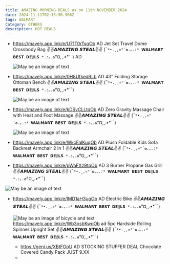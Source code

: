 ```yaml
---
title: AMAZING MORNING DEALS as on 11th NOVEMBER 2024
date: 2024-11-11T02:15:50.966Z
tags: WALMART
Category: OTHERS
description: HOT DEALS
---
```

* https://mavely.app.link/e/U71T0rTsqOb   AD
  Jet Set Travel Dome Crossbody Bag
  ✌✌𝘼𝙈𝘼𝙕𝙄𝙉𝙂 𝙎𝙏𝙀𝘼𝙇✌✌
   (¯`*•.¸,¤°´✿.｡.:* 𝗪𝗔𝗟𝗠𝗔𝗥𝗧 𝗕𝗘𝗦𝗧 𝗗𝗘@𝗟𝗦 *.:｡.✿`°¤,¸.•*´¯) 
  AD<!--StartFragment-->

  ![May be an image of text](https://scontent.fixr3-3.fna.fbcdn.net/v/t39.30808-6/466506363_482852314777902_5555029951825090912_n.jpg?_nc_cat=101&ccb=1-7&_nc_sid=aa7b47&_nc_ohc=ci3xwLBdluUQ7kNvgEuxpeg&_nc_zt=23&_nc_ht=scontent.fixr3-3.fna&_nc_gid=A0523IXatMkyJMb0MeO45fd&oh=00_AYDJ4te4fQQ--IoCiq53-yo473weNHyFiVU1eqEdN4HpSw&oe=67374B2A)
* https://mavely.app.link/e/0H8UfkedRLb   AD
  43" Folding Storage Ottoman Bench
  ✌✌𝘼𝙈𝘼𝙕𝙄𝙉𝙂 𝙎𝙏𝙀𝘼𝙇✌✌
   (¯`*•.¸,¤°´✿.｡.:* 𝗪𝗔𝗟𝗠𝗔𝗥𝗧 𝗕𝗘𝗦𝗧 𝗗𝗘@𝗟𝗦 *.:｡.✿`°¤,¸.•*´¯) <!--StartFragment-->

  ![May be an image of text](https://scontent.fixr3-4.fna.fbcdn.net/v/t39.30808-6/466352540_9226496177374400_6828297342076072876_n.jpg?_nc_cat=105&ccb=1-7&_nc_sid=aa7b47&_nc_ohc=my3s-dPkWIsQ7kNvgHilXWZ&_nc_zt=23&_nc_ht=scontent.fixr3-4.fna&_nc_gid=A0K21Kh-bPfe1KnMMsziLjQ&oh=00_AYDB-cs6lC1bGu3t4NQIcN6CtRQ05HEtQLtYjtjRJZKjeg&oe=6737575F)
* https://mavely.app.link/e/kDSvCLLtqOb   AD
  Zero Gravity Massage Chair with Heat and Foot Massage
  ✌✌𝘼𝙈𝘼𝙕𝙄𝙉𝙂 𝙎𝙏𝙀𝘼𝙇✌✌
   (¯`*•.¸,¤°´✿.｡.:* 𝗪𝗔𝗟𝗠𝗔𝗥𝗧 𝗕𝗘𝗦𝗧 𝗗𝗘@𝗟𝗦 *.:｡.✿`°¤,¸.•*´¯) <!--StartFragment-->

  ![May be an image of text](https://scontent.fixr3-4.fna.fbcdn.net/v/t39.30808-6/466607200_9226521447371873_1483832395846037582_n.jpg?_nc_cat=103&ccb=1-7&_nc_sid=aa7b47&_nc_ohc=SVtvs64xRIsQ7kNvgE2xt--&_nc_zt=23&_nc_ht=scontent.fixr3-4.fna&_nc_gid=A51-40SR63QX-vAiR2s2_S7&oh=00_AYDGGtaos-Diftn0-yxwOyQ1x3PdXAOr-ftCj-aMtpiodQ&oe=67375268)

<!---->

* https://mavely.app.link/e/WkcFalKuqOb  AD
  Plush Foldable Kids Sofa Backrest Armchair 2 In 1
  ✌✌𝘼𝙈𝘼𝙕𝙄𝙉𝙂 𝙎𝙏𝙀𝘼𝙇✌✌
   (¯`*•.¸,¤°´✿.｡.:* 𝗪𝗔𝗟𝗠𝗔𝗥𝗧 𝗕𝗘𝗦𝗧 𝗗𝗘@𝗟𝗦 *.:｡.✿`°¤,¸.•*´¯) 

<!---->

* https://mavely.app.link/e/pWaFXz9tqOb    AD
  3 Burner Propane Gas Grill
  ✌✌𝘼𝙈𝘼𝙕𝙄𝙉𝙂 𝙎𝙏𝙀𝘼𝙇✌✌
   (¯`*•.¸,¤°´✿.｡.:* 𝗪𝗔𝗟𝗠𝗔𝗥𝗧 𝗕𝗘𝗦𝗧 𝗗𝗘@𝗟𝗦 *.:｡.✿`°¤,¸.•*´¯) 

![May be an image of text](https://scontent.fixr3-4.fna.fbcdn.net/v/t39.30808-6/466478378_9226551070702244_6242913873738441951_n.jpg?_nc_cat=103&ccb=1-7&_nc_sid=aa7b47&_nc_ohc=fw-5JvfX7EwQ7kNvgHtbnXt&_nc_zt=23&_nc_ht=scontent.fixr3-4.fna&_nc_gid=Aru5HeCj029BeYXANC4wHZ1&oh=00_AYAIva60hWQhDP8Jrfd4tEai0U6Z4usVNyNLOYTR6pmPhQ&oe=67372946)

* https://mavely.app.link/e/IMD1aH3uqOb  AD
  Electric Bike 
  ✌✌𝘼𝙈𝘼𝙕𝙄𝙉𝙂 𝙎𝙏𝙀𝘼𝙇✌✌
   (¯`*•.¸,¤°´✿.｡.:* 𝗪𝗔𝗟𝗠𝗔𝗥𝗧 𝗕𝗘𝗦𝗧 𝗗𝗘@𝗟𝗦 *.:｡.✿`°¤,¸.•*´¯) <!--StartFragment-->

  ![May be an image of bicycle and text](https://scontent.fixr3-3.fna.fbcdn.net/v/t39.30808-6/466499080_9226610400696311_924784311270858097_n.jpg?_nc_cat=101&ccb=1-7&_nc_sid=aa7b47&_nc_ohc=vK9BQ_L2TLQQ7kNvgGS7B-u&_nc_zt=23&_nc_ht=scontent.fixr3-3.fna&_nc_gid=AOi_L9xKs-txPqemBouEnx0&oh=00_AYBfhIH0UwbCtBdIKY5DvqK2IfSCnb8pxq3uJyiskMM5vQ&oe=67372C60)
  https://mavely.app.link/e/Wb3osbKwqOb    ad
  5pc Hardside Rolling Spinner Upright Set
  ✌✌𝘼𝙈𝘼𝙕𝙄𝙉𝙂 𝙎𝙏𝙀𝘼𝙇✌✌
   (¯`*•.¸,¤°´✿.｡.:* 𝗪𝗔𝗟𝗠𝗔𝗥𝗧 𝗕𝗘𝗦𝗧 𝗗𝗘@𝗟𝗦 *.:｡.✿`°¤,¸.•*´¯) 

  * https://geni.us/XBtFGpU   AD
    STOCKING STUFFER DEAL
    Chocolate Covered Candy Pack JUST 9.XX
  *